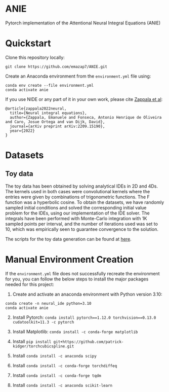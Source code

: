# ANIE

Pytorch implementation of the Attentional Neural Integral Equations (ANIE)


# Quickstart
Clone this repository locally:

```
git clone https://github.com/emazap7/ANIE.git
```


Create an Anaconda environment from the `environment.yml` file using:

```
conda env create --file environment.yml
conda activate anie
```


If you use NIDE or any part of it in your own work, please cite [Zappala et al](https://arxiv.org/abs/2209.15190):
```
@article{zappala2022neural,
  title={Neural integral equations},
  author={Zappala, Emanuele and Fonseca, Antonio Henrique de Oliveira and Caro, Josue Ortega and van Dijk, David},
  journal={arXiv preprint arXiv:2209.15190},
  year={2022}
}
```

# Datasets

## Toy data 
The toy data has been obtained by solving analytical IDEs in 2D and 4Ds. The kernels
used in both cases were convolutional kernels where the entries were given by combinations of trigonometric functions. The F function was a hyperbolic cosine. To obtain the datasets, we have randomly sampled initial conditions and solved the corresponding initial value problem for the IDEs, using our implementation of the IDE solver. The integrals have been performed with Monte-Carlo integration with 1K sampled points per interval, and the number of iterations used was set to 10, which was empirically seen to guarantee convergence to the solution.

The scripts for the toy data generation can be found at [here](https://arxiv.org/abs/2209.15190).


# Manual Environment Creation
If the `environment.yml` file does not successfully recreate the environment for you, you can follow the below steps to install the major packages needed for this project:

1. Create and activate an anaconda environment with Python version 3.10:
```
conda create -n neural_ide python=3.10
conda activate anie
```

2. Install Pytorch: `conda install pytorch==1.12.0 torchvision==0.13.0 cudatoolkit=11.3 -c pytorch`

3. Install Matplotlib: `conda install -c conda-forge matplotlib`

4. Install `pip install git+https://github.com/patrick-kidger/torchcubicspline.git`

5. Install `conda install -c anaconda scipy`

6. Install `conda install -c conda-forge torchdiffeq`

7. Install `conda install -c conda-forge tqdm`

8. Install `conda install -c anaconda scikit-learn`





